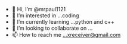 - 👋 Hi, I’m @mrpaul1121
- 👀 I’m interested in ...coding
- 🌱 I’m currently learning ...python and c++
- 💞️ I’m looking to collaborate on ...
- 📫 How to reach me ...xreceiver@gmail.com

<!---
mrpaul1121/mrpaul1121 is a ✨ special ✨ repository because its `README.md` (this file) appears on your GitHub profile.
You can click the Preview link to take a look at your changes.
--->

